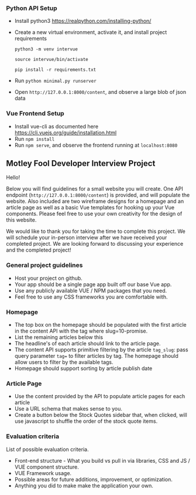 ### Python API Setup
* Install python3 https://realpython.com/installing-python/
* Create a new virtual environment, activate it, and install project requirements

    `python3 -m venv intervue`

    `source intervue/bin/activate`

    `pip install -r requirements.txt`

* Run `python minimal.py runserver`
* Open `http://127.0.0.1:8000/content`, and observe a large blob of json data 


### Vue Frontend Setup
* Install vue-cli as documented here https://cli.vuejs.org/guide/installation.html
* Run `npm install`
* Run `npm serve`, and observe the frontend running at `localhost:8080`


## Motley Fool Developer Interview Project

Hello!

Below you will find guidelines for a small website you will create. One API endpoint (`http://127.0.0.1:8000/content`) is provided, and will populate the website.
Also included are two wireframe designs for a homepage and an article page as well as a basic Vue templates for hooking up your Vue components.
Please feel free to use your own creativity for the design of this website.

We would like to thank you for taking the time to complete this project. We will schedule your in-person interview after we have received your completed project.
We are looking forward to discussing your experience and the completed project!

### General project guidelines
* Host your project on github.
* Your app should be a single page app built off our base Vue app.
* Use any publicly available VUE / NPM packages that you need.
* Feel free to use any CSS frameworks you are comfortable with.

### Homepage
* The top box on the homepage should be populated with the first article in the content API with the tag where slug=10-promise.
* List the remaining articles below this
* The headline's of each article should link to the article page.
* The content API supports primitive filtering by the article `tag_slug`: pass query parameter `tag=` to filter
articles by tag. The homepage should allow users to filter by the available tags.
* Homepage should support sorting by article publish date

### Article Page
* Use the content provided by the API to populate article pages for each article
* Use a URL schema that makes sense to you.
* Create a button below the Stock Quotes sidebar that, when clicked, will use javascript to shuffle the order of the stock quote
items.

### Evaluation criteria
List of possible evaluation criteria.
* Front-end structure - What you build vs pull in via libraries, CSS and JS / VUE component structure.
* VUE Framework usage.
* Possible areas for future additions, improvement, or optimization.
* Anything you did to make make the application your own.

